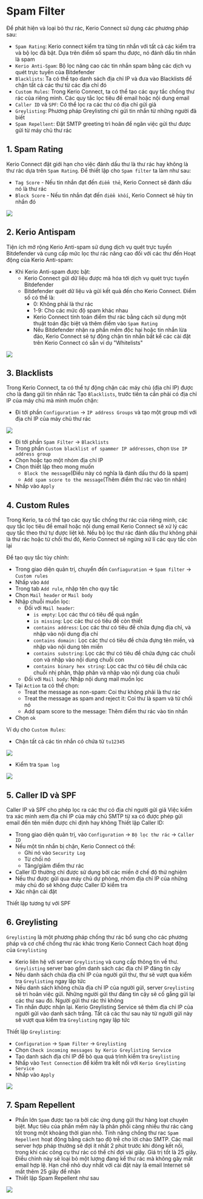 # Spam Filter
Để phát hiện và loại bỏ thư rác, Kerio Connect sử dụng các phương pháp sau:

- `Spam Rating`: Kerio connect kiểm tra từng tin nhắn với tất cả các kiểm tra và bộ lọc đã bật. Dựa trên điểm số spam thu được, nó đánh dấu tin nhắn là spam
- `Kerio Anti-Spam`: Bộ lọc nâng cao các tin nhắn spam bằng các dịch vụ quét trực tuyến của Bitdefender
- `Blacklists`: Ta có thể tạo danh sách địa chỉ IP và đưa vào Blacklists để chặn tất cả các thư từ các địa chỉ đó
- `Custom Rules`: Trong Kerio Connect, ta có thể tạo các quy tắc chống thư rác của riêng mình. Các quy tắc lọc tiêu đề email hoặc nội dung email
- `Caller ID` và `SPF`: Có thể lọc ra các thư có địa chỉ gửi giả
- `Greylisting`: Phương pháp Greylisting chỉ gửi tin nhắn từ những người đã biết
- `Spam Repellent`: Đặt SMTP greeting trì hoãn để ngăn việc gửi thư được gửi từ máy chủ thư rác

## 1. Spam Rating 
Kerio Connect đặt giới hạn cho việc đánh dấu thư là thư rác hay không là thư rác dựa trên `Spam Rating`. Để thiết lập cho `Spam filter` ta làm như sau:
- `Tag Score` - Nếu tin nhắn đạt đến `điểm thẻ`, Kerio Connect sẽ đánh dấu nó là thư rác 
- `Block Score` - Nếu tin nhắn đạt đến `điểm khối`, Kerio Connect sẽ hủy tin nhắn đó

![](./images/spamrating.png)
## 2. Kerio Antispam
Tiện ích mở rộng Kerio Anti-spam sử dụng dịch vụ quét trực tuyến Bitdefender và cung cấp mức lọc thư rác nâng cao đối với các thư đến
Hoạt động của Kerio Anti-spam:
- Khi Kerio Anti-spam được bật:
	+ Kerio Connect gửi dữ liệu được mã hóa tới dịch vụ quét trực tuyến Bitdefender
	+ Bitdefender quét dữ liệu và gửi kết quả đến cho Kerio Connect. Điểm số có thể là:
		+ 0: Không phải là thư rác
		+ 1-9: Cho các mức độ spam khác nhau
		+ Kerio Connect tính toán điểm thư rác bằng cách sử dụng một thuật toán đặc biệt và thêm điểm vào `Spam Rating`
		+ Nếu Bitdefender nhận ra phần mềm độc hại hoặc tin nhắn lừa đảo, Kerio Connect sẽ tự động chặn tin nhắn bất kể các cài đặt trên Kerio Connect có sẵn ví dụ "Whitelists"

![](./images/kerioantispam.png)

## 3. Blacklists
Trong Kerio Connect, ta có thể tự động chặn các máy chủ (địa chỉ IP) được cho là đang gửi tin nhắn rác 
Tạo `Blacklists`, trước tiên ta cần phải có địa chỉ IP của máy chủ mà mình muốn chặn:
- Đi tới phần `Configuration` -> `IP address Groups` và tạo một group mới với địa chỉ IP của máy chủ thư rác

![](./images/ipaddgroup.png)

- Đi tới phần `Spam Filter` -> `Blacklists`
- Trong phần `Custom blacklist of spammer IP addresses`, chọn `Use IP address group`
- Chọn hoặc tạo một nhóm địa chỉ IP 
- Chọn thiết lập theo mong muốn
	+ `Block the message`(Điều này có nghĩa là đánh dấu thư đó là spam)
	+ `Add spam score to the message`(Thêm điểm thư rác vào tin nhắn)
- Nhấp vào `Apply`

## 4. Custom Rules
Trong Kerio, ta có thể tạo các quy tắc chống thư rác của riêng mình, các quy tắc lọc tiêu đề email hoặc nội dung email
Kerio Connect sẽ xử lý các quy tắc theo thứ tự được liệt kê. Nếu bộ lọc thư rác đánh dấu thư không phải là thư rác hoặc từ chối thư đó, Kerio Connect sẽ ngừng xử lí các quy tắc còn lại

Để tạo quy tắc tùy chỉnh:
- Trong giao diện quản trị, chuyển đến `Confiaguration` -> `Spam filter` -> `Custom rules`
- Nhấp vào `Add`
- Trong tab `Add rule`, nhập tên cho quy tắc
- Chọn `Mail header` or `Mail body`
- Nhập chuỗi muốn lọc:
	+ Đối với `Mail header`:
		+ `is empty`: Lọc các thư có tiêu đề quá ngắn
		+ `is missing`: Lọc các thư có tiêu đề còn thiết
		+ `contains address`: Lọc các thư có tiêu đề chứa đựng địa chỉ, và nhập vào nội dung địa chỉ
		+ `contains domain:` Lọc các thư có tiêu đề chứa đựng tên miền, và nhập vào nội dung tên miền
		+ `contains substring`: Lọc các thư có tiêu đề chứa đựng các chuỗi con và nhập vào nội dung chuỗi con
		+ `contains binary hex string`: Lọc các thư có tiêu đề chứa các chuỗi nhị phân, thập phân và nhập vào nội dung của chuỗi
	+ Đối với `Mail body`: Nhập nội dung mail muốn lọc
- Tại `Action` ta có thể chọn:
	+ Treat the message as non-spam: Coi thư không phải là thư rác
	+ Treat the message as spam and reject it: Coi thư là spam và từ chối nó
	+ Add spam score to the message: Thêm điểm thư rác vào tin nhắn
- Chọn `ok`

Ví dụ cho `Custom Rules`:
- Chặn tất cả các tin nhắn có chứa từ `tu12345`

![](./images/addcustomrule.png)

- Kiểm tra `Spam log`

![](./images/spamlog.png)

## 5. Caller ID và SPF
Caller IP và SPF cho phép lọc ra các thư có địa chỉ người gửi giả
Việc kiểm tra xác minh xem địa chỉ IP của máy chủ SMTP từ xa có được phép gửi email đến tên miền được chỉ định hay không
Thiết lập Caller ID:
- Trong giao diện quản trị, vào `Configuration` -> `Bộ lọc thư rác` -> `Caller ID`
- Nếu một tin nhắn bị chặn, Kerio Connect có thể:
	+ Ghi nó vào `Security Log`
	+ Từ chối nó
	+ Tăng/giảm điểm thư rác
- Caller ID thường chỉ được sử dụng bởi các miền ở chế độ thử nghiệm
- Nếu thư được gửi qua máy chủ dự phòng, nhóm địa chỉ IP của những máy chủ đó sẽ không được Caller ID kiểm tra 
- Xác nhận cài đặt

Thiết lập tương tự với SPF

## 6. Greylisting
`Greylisting` là một phương pháp chống thư rác bổ sung cho các phương pháp và cơ chế chống thư rác khác trong Kerio Connect
Cách hoạt động của `Greylisting`
- Kerio liên hệ với server `Greylisting` và cung cấp thông tin về thư. `Greylisting` server bao gồm danh sách các địa chỉ IP đáng tin cậy
- Nếu danh sách chứa địa chỉ IP của người gửi thư, thư sẽ vượt qua kiểm tra `Greylisting` ngay lập tức 
- Nếu danh sách không chứa địa chỉ IP của người gửi, server `Greylisting` sẽ trì hoãn việc gửi. Những người gửi thư đáng tin cậy sẽ cố gắng gửi lại các thư sau đó. Người gửi thư rác thì không
- Tin nhắn được nhận lại. Kerio Greylisting Service sẽ thêm địa chỉ IP của người gửi vào danh sách trắng. Tất cả các thư sau này từ người gửi này sẽ vượt qua kiểm tra `Greylisting` ngay lập tức

Thiết lập `Greylisting`:
- `Configuration` -> `Spam Filter` -> `Greylisting`
- Chọn `Check incoming messages by Kerio Greylisting Service`
- Tạo danh sách địa chỉ IP để bỏ qua quá trình kiểm tra `Greylisting`
- Nhấp vào `Test Connection` để kiểm tra kết nối với `Kerio Greylisting Service`
- Nhấp vào `Apply`

![](./images/grey.png)

## 7. Spam Repellent
- Phần lớn `Spam` được tạo ra bởi các ứng dụng gửi thư hàng loạt chuyên biệt. Mục tiêu của phần mềm này là phân phối càng nhiều thư rác càng tốt trong một khoảng thời gian nhỏ. Tính năng chống thư rac `Spam Repellent` hoạt động bằng cách tạo độ trễ cho lời chào SMTP. Các mail server hợp pháp thường sẽ đợi ít nhất 2 phút trước khi đóng kết nối, trong khi các công cụ thư rác có thể chỉ đợi vài giây. Giá trị tốt là 25 giây. Điều chỉnh này sẽ loại bỏ một lượng đang kể thư rác mà không gây mất email hợp lệ. Hạn chế nhỏ duy nhất với cài đặt này là email Internet sẽ mất thêm 25 giây để nhận
- Thiết lập Spam Repellent như sau

![](./images/repellent.png)
